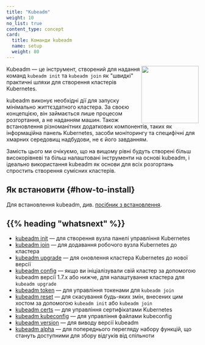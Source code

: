 ```yaml
---
title: "Kubeadm"
weight: 10
no_list: true
content_type: concept
card:
  title: Команди kubeadm
  name: setup
  weight: 80
---
```


<img src="/images/kubeadm-stacked-color.png" align="right" width="150px">Kubeadm — це інструмент, створений для надання команд `kubeadm init` та `kubeadm join` як "швидкі" практичні шляхи для створення кластерів Kubernetes.

kubeadm виконує необхідні дії для запуску мінімально життєздатного кластера. За своєю концепцією, він займається лише процесом розгортання, а не наданням машин. Також встановлення різноманітних додаткових компонентів, таких як інформаційна панель Kubernetes, засоби моніторингу та специфічні для хмарних середовищ надбудови, не є його завданням.

Замість цього ми очікуємо, що на вищому рівні будуть створені більш високорівневі та більш налаштовані інструменти на основі kubeadm, і ідеально використання kubeadm як основи для всіх розгортань спростить створення сумісних кластерів.

## Як встановити {#how-to-install}

Для встановлення kubeadm, див. [посібник з встановлення](/docs/setup/production-environment/tools/kubeadm/install-kubeadm).

## {{% heading "whatsnext" %}}

* [kubeadm init](/docs/reference/setup-tools/kubeadm/kubeadm-init) — для створення вузла панелі управління Kubernetes
* [kubeadm join](/docs/reference/setup-tools/kubeadm/kubeadm-join) — для додавання робочого вузла Kubernetes до кластера
* [kubeadm upgrade](/docs/reference/setup-tools/kubeadm/kubeadm-upgrade) — для оновлення кластера Kubernetes до нової версії
* [kubeadm config](/docs/reference/setup-tools/kubeadm/kubeadm-config) — якщо ви ініціалізували свій кластер за допомогою kubeadm версії 1.7.x або нижче, для налаштування кластера для `kubeadm upgrade`
* [kubeadm token](/docs/reference/setup-tools/kubeadm/kubeadm-token) — для управління токенами для `kubeadm join`
* [kubeadm reset](/docs/reference/setup-tools/kubeadm/kubeadm-reset) — для скасування будь-яких змін, внесених цим хостом за допомогою `kubeadm init` або `kubeadm join`
* [kubeadm certs](/docs/reference/setup-tools/kubeadm/kubeadm-certs) — для управління сертифікатами Kubernetes
* [kubeadm kubeconfig](/docs/reference/setup-tools/kubeadm/kubeadm-kubeconfig) — для управління файлами kubeconfig
* [kubeadm version](/docs/reference/setup-tools/kubeadm/kubeadm-version) — для виводу версії kubeadm
* [kubeadm alpha](/docs/reference/setup-tools/kubeadm/kubeadm-alpha) — для попереднього перегляду набору функцій, що стануть доступними для збору відгуків від спільноти
